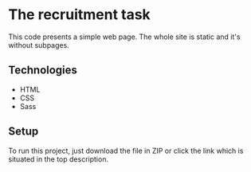 # The recruitment task
This code presents a simple web page. The whole site is static and it's without subpages.

## Technologies
* HTML
* CSS
* Sass

## Setup
To run this project, just download the file in ZIP or click the link which is situated in the top description.
